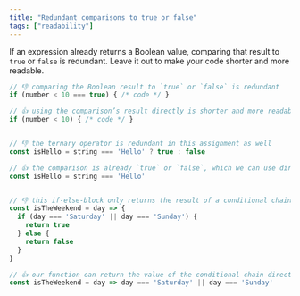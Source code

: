 ```yaml
---
title: "Redundant comparisons to true or false"
tags: ["readability"]
---
```

If an expression already returns a Boolean value, comparing that result to `true` or `false` is redundant. Leave it out to make your code shorter and more readable.

```js
// 👎 comparing the Boolean result to `true` or `false` is redundant
if (number < 10 === true) { /* code */ }

// 👍 using the comparison’s result directly is shorter and more readable
if (number < 10) { /* code */ }


// 👎 the ternary operator is redundant in this assignment as well
const isHello = string === 'Hello' ? true : false

// 👍 the comparison is already `true` or `false`, which we can use directly
const isHello = string === 'Hello'


// 👎 this if-else-block only returns the result of a conditional chain
const isTheWeekend = day => {
  if (day === 'Saturday' || day === 'Sunday') {
    return true
  } else {
    return false
  }
}

// 👍 our function can return the value of the conditional chain directly
const isTheWeekend = day => day === 'Saturday' || day === 'Sunday'
```
